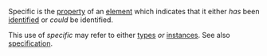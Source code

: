 Specific is the [property](https://github.com/gcassel/Modular-Organization-Terminology/blob/master/terms/property.md) of an [element](https://github.com/gcassel/Modular-Organization-Terminology/blob/master/terms/element.md) which indicates that it either *has* been [identified](https://github.com/gcassel/Modular-Organization-Terminology/blob/master/terms/identify.md) or  *could* be identified.

This use of *specific* may refer to either [types](https://github.com/gcassel/Modular-Organization-Terminology/blob/master/terms/type.md) *or* [instances](https://github.com/gcassel/Modular-Organization-Terminology/blob/master/terms/instance.md).  See also [specification](https://github.com/gcassel/Modular-Organization-Terminology/blob/master/terms/specification.md).
